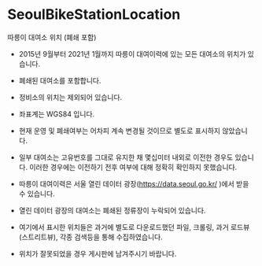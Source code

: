 # SeoulBikeStationLocation
따릉이 대여소 위치 (폐쇄 포함)

- 2015년 9월부터 2021년 1월까지 따릉이 대여이력에 있는 모든 대여소의 위치가 있습니다.
- 폐쇄된 대여소를 포함합니다. 
- 정비소의 위치는 제외되어 있습니다.
- 좌표계는 WGS84 입니다.
- 현재 운영 및 폐쇄여부는 어차피 계속 변경될 것이므로 별도로 표시하지 않았습니다.
- 일부 대여소는 고유번호를 그대로 유지한 채 몇십미터 내외로 이전한 경우도 있습니다. 이러한 경우에는 이전하기 전후 여부에 대해 정확히 확인하지 못했습니다.

- 따릉이 대여이력은 서울 열린 데이터 광장(https://data.seoul.go.kr/ )에서 받을 수 있습니다.
- 열린 데이터 광장의 대여소는 폐쇄된 정류장이 누락되어 있습니다.
- 여기에서 표시한 위치들은 과거에 별도로 다운로드했던 파일, 크롤링, 과거 로드뷰(스트리트뷰), 각종 검색등을 통해 수집하였습니다.
- 위치가 잘못되었을 경우 게시판에 남겨주시기 바랍니다.

